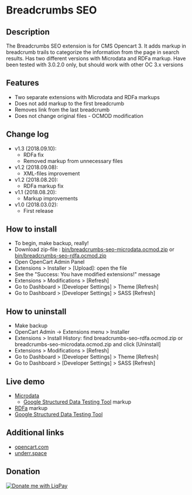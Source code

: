 # Breadcrumbs SEO

## Description
The Breadcrumbs SEO extension is for CMS Opencart 3. It adds markup in breadcrumb trails to categorize the information from the page in search results. Has two different versions with Microdata and RDFa markup.
Have been tested with 3.0.2.0 only, but should work with other OC 3.x versions

## Features
* Two separate extensions with Microdata and RDFa markups
* Does not add markup to the first breadcrumb
* Removes link from the last breadcrumb
* Does not change original files - OCMOD modification

## Change log
* v1.3 (2018.09.10):
  * RDFa fix
  * Removed markup from unnecessary files
* v1.2 (2018.09.08):
  * XML-files improvement
* v1.2 (2018.08.20):
  * RDFa markup fix
* v1.1 (2018.08.20):
  * Markup improvements
* v1.0 (2018.03.02):
  * First release

## How to install
* To begin, make backup, really!
* Download zip-file : [bin/breadcrumbs-seo-microdata.ocmod.zip](https://github.com/underr-ua/ocmod3-breadcrumbs-seo/raw/master/bin/breadcrumbs-seo-microdata.ocmod.zip)
    or [bin/breadcrumbs-seo-rdfa.ocmod.zip](https://github.com/underr-ua/ocmod3-breadcrumbs-seo/raw/master/bin/breadcrumbs-seo-rdfa.ocmod.zip)
* Open OpenCart Admin Panel
* Extensions > Installer > [Upload]: open the file
* See the "Success: You have modified extensions!" message
* Extensions > Modifications > [Refresh]
* Go to Dashboard > [Developer Settings] > Theme [Refresh]
* Go to Dashboard > [Developer Settings] > SASS [Refresh]

## How to uninstall
* Make backup
* OpenCart Admin -> Extensions menu > Installer
* Extensions > Install History: find breadcrumbs-seo-rdfa.ocmod.zip or breadcrumbs-seo-microdata.ocmod.zip and click [Uninstall]
* Extensions > Modifications > [Refresh]
* Go to Dashboard > [Developer Settings] > Theme [Refresh]
* Go to Dashboard > [Developer Settings] > SASS [Refresh]

## Live demo
* [Microdata](http://051c5f20.freevar.com/www/microdata)
  * [Google Structured Data Testing Tool](https://search.google.com/structured-data/testing-tool/u/0/#url=http%3A%2F%2F051c5f20.freevar.com%2Fwww%2Fmicrodata%2Findex.php%3Froute%3Dproduct%2Fproduct%26path%3D18%26product_id%3D47) markup
* [RDFa](http://051c5f20.freevar.com/www/rdfa) markup
* [Google Structured Data Testing Tool](https://search.google.com/structured-data/testing-tool/u/0/#url=http%3A%2F%2F051c5f20.freevar.com%2Fwww%2Frdfa%2Findex.php%3Froute%3Dproduct%2Fproduct%26path%3D18%26product_id%3D47)

## Additional links
* [opencart.com](https://www.opencart.com/index.php?route=marketplace/extension/info&extension_id=33396)
* [underr.space](https://underr.space/notes/projects/project-002.html)

## Donation
<a href='https://www.liqpay.ua/en/checkout/card/underr' target='_blank'><img src='https://image.ibb.co/nA3HoS/liqpay.png' border='0' alt='Donate me with LiqPay'/></a>
